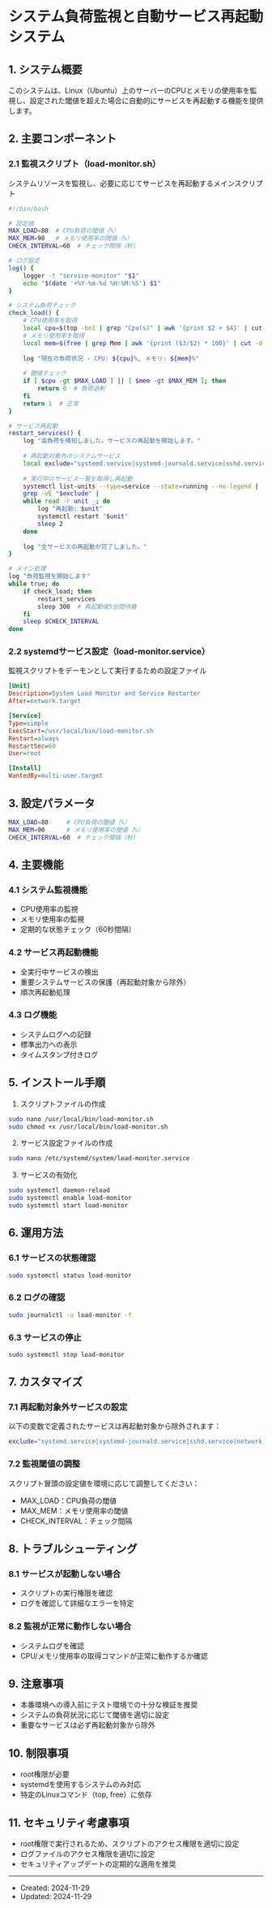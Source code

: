# システム負荷監視と自動サービス再起動システム

## 1. システム概要

このシステムは、Linux（Ubuntu）上のサーバーのCPUとメモリの使用率を監視し、設定された閾値を超えた場合に自動的にサービスを再起動する機能を提供します。

## 2. 主要コンポーネント

### 2.1 監視スクリプト（load-monitor.sh）
システムリソースを監視し、必要に応じてサービスを再起動するメインスクリプト

```bash
#!/bin/bash

# 設定値
MAX_LOAD=80  # CPU負荷の閾値（%）
MAX_MEM=90   # メモリ使用率の閾値（%）
CHECK_INTERVAL=60  # チェック間隔（秒）

# ログ設定
log() {
    logger -t "service-monitor" "$1"
    echo "$(date '+%Y-%m-%d %H:%M:%S') $1"
}

# システム負荷チェック
check_load() {
    # CPU使用率を取得
    local cpu=$(top -bn1 | grep "Cpu(s)" | awk '{print $2 + $4}' | cut -d. -f1)
    # メモリ使用率を取得
    local mem=$(free | grep Mem | awk '{print ($3/$2) * 100}' | cut -d. -f1)
    
    log "現在の負荷状況 - CPU: ${cpu}%, メモリ: ${mem}%"
    
    # 閾値チェック
    if [ $cpu -gt $MAX_LOAD ] || [ $mem -gt $MAX_MEM ]; then
        return 0  # 負荷過剰
    fi
    return 1  # 正常
}

# サービス再起動
restart_services() {
    log "高負荷を検知しました。サービスの再起動を開始します。"
    
    # 再起動対象外のシステムサービス
    local exclude="systemd.service|systemd-journald.service|sshd.service|network.service"
    
    # 実行中のサービス一覧を取得し再起動
    systemctl list-units --type=service --state=running --no-legend | 
    grep -vE "$exclude" | 
    while read -r unit _; do
        log "再起動: $unit"
        systemctl restart "$unit"
        sleep 2
    done
    
    log "全サービスの再起動が完了しました。"
}

# メイン処理
log "負荷監視を開始します"
while true; do
    if check_load; then
        restart_services
        sleep 300  # 再起動後5分間待機
    fi
    sleep $CHECK_INTERVAL
done
```

### 2.2 systemdサービス設定（load-monitor.service）
監視スクリプトをデーモンとして実行するための設定ファイル

```ini
[Unit]
Description=System Load Monitor and Service Restarter
After=network.target

[Service]
Type=simple
ExecStart=/usr/local/bin/load-monitor.sh
Restart=always
RestartSec=60
User=root

[Install]
WantedBy=multi-user.target
```

## 3. 設定パラメータ

```bash
MAX_LOAD=80     # CPU負荷の閾値（%）
MAX_MEM=90      # メモリ使用率の閾値（%）
CHECK_INTERVAL=60  # チェック間隔（秒）
```

## 4. 主要機能

### 4.1 システム監視機能
- CPU使用率の監視
- メモリ使用率の監視
- 定期的な状態チェック（60秒間隔）

### 4.2 サービス再起動機能
- 全実行中サービスの検出
- 重要システムサービスの保護（再起動対象から除外）
- 順次再起動処理

### 4.3 ログ機能
- システムログへの記録
- 標準出力への表示
- タイムスタンプ付きログ

## 5. インストール手順

1. スクリプトファイルの作成
```bash
sudo nano /usr/local/bin/load-monitor.sh
sudo chmod +x /usr/local/bin/load-monitor.sh
```

2. サービス設定ファイルの作成
```bash
sudo nano /etc/systemd/system/load-monitor.service
```

3. サービスの有効化
```bash
sudo systemctl daemon-reload
sudo systemctl enable load-monitor
sudo systemctl start load-monitor
```

## 6. 運用方法

### 6.1 サービスの状態確認
```bash
sudo systemctl status load-monitor
```

### 6.2 ログの確認
```bash
sudo journalctl -u load-monitor -f
```

### 6.3 サービスの停止
```bash
sudo systemctl stop load-monitor
```

## 7. カスタマイズ

### 7.1 再起動対象外サービスの設定
以下の変数で定義されたサービスは再起動対象から除外されます：
```bash
exclude="systemd.service|systemd-journald.service|sshd.service|network.service"
```

### 7.2 監視閾値の調整
スクリプト冒頭の設定値を環境に応じて調整してください：
- MAX_LOAD：CPU負荷の閾値
- MAX_MEM：メモリ使用率の閾値
- CHECK_INTERVAL：チェック間隔

## 8. トラブルシューティング

### 8.1 サービスが起動しない場合
- スクリプトの実行権限を確認
- ログを確認して詳細なエラーを特定

### 8.2 監視が正常に動作しない場合
- システムログを確認
- CPU/メモリ使用率の取得コマンドが正常に動作するか確認

## 9. 注意事項

- 本番環境への導入前にテスト環境での十分な検証を推奨
- システムの負荷状況に応じて閾値を適切に設定
- 重要なサービスは必ず再起動対象から除外

## 10. 制限事項

- root権限が必要
- systemdを使用するシステムのみ対応
- 特定のLinuxコマンド（top, free）に依存

## 11. セキュリティ考慮事項

- root権限で実行されるため、スクリプトのアクセス権限を適切に設定
- ログファイルのアクセス権限を適切に設定
- セキュリティアップデートの定期的な適用を推奨

---
- Created: 2024-11-29
- Updated: 2024-11-29